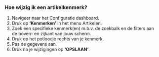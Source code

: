### Hoe wijzig ik een artikelkenmerk?
1.	Navigeer naar het Configuratie dashboard.
2.	Druk op **‘Kenmerken’** in het menu Artikelen. 
3.	Zoek een specifieke kenmerk(en) m.b.v. de zoekbalk en de filters aan de boven- en zijkant van jouw scherm.
4.	Druk op het potloodje rechts van je kenmerk.
5.	Pas de gegevens aan.
6.	Druk na je wijzigingen op **‘OPSLAAN’**.
